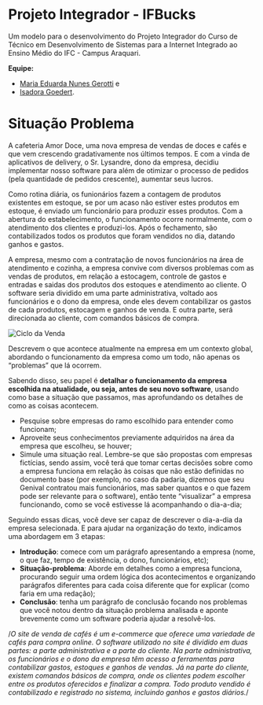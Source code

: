 # Projeto Integrador - IFBucks

Um modelo para o desenvolvimento do Projeto Integrador do Curso de Técnico em Desenvolvimento de Sistemas para a Internet Integrado ao Ensino Médio do IFC - Campus Araquari.

**Equipe:**
- [Maria Eduarda Nunes Gerotti](github.com/mariagerotti) e 
- [Isadora Goedert](https://github.com/isagrt).

# Situação Problema

A cafeteria Amor Doce, uma nova empresa de vendas de doces e cafés e que vem crescendo gradativamente nos últimos tempos. E com a vinda de aplicativos de delivery, o Sr. Lysandre, dono da empresa, decidiu implementar nosso software para além de otimizar o processo de pedidos (pela quantidade de pedidos crescente), aumentar seus lucros.  

Como rotina diária, os funionários fazem a contagem de produtos existentes em estoque, se por um acaso não estiver estes produtos em estoque, é enviado um funcionário para produzir esses produtos. Com a abertura do estabelecimento, o funcionamento ocorre normalmente, com o atendimento dos clientes e produzi-los. Após o fechamento, são contabilizados todos os produtos que foram vendidos no dia, datando ganhos e gastos.

A empresa, mesmo com a contratação de novos funcionários na área de atendimento e cozinha, a empresa convive com diversos problemas com as vendas de produtos, em relação a estocagem, controle de gastos e entradas e saidas dos produtos dos estoques e atendimento ao cliente. O software seria dividido em uma parte administrativa, voltado aos funcionários e o dono da empresa, onde eles devem contabilizar os gastos de cada produtos, estocagem e ganhos de venda. E outra parte, será direcionada ao cliente, com comandos básicos de compra.



![Ciclo da Venda](docs/ciclo_da_venda.webp "Ciclo da Venda")


Descrevem o que acontece atualmente na empresa em um contexto global,
abordando o funcionamento da empresa como um todo, não apenas os “problemas” que lá ocorrem.

Sabendo disso, seu papel é **detalhar o funcionamento da empresa escolhida na
atualidade, ou seja, antes de seu novo software**, usando como base a situação que passamos, mas aprofundando os detalhes de como as coisas acontecem.

- Pesquise sobre empresas do ramo escolhido
para entender como funcionam;
- Aproveite seus conhecimentos previamente adquiridos na área da empresa que escolheu, se houver;
- Simule uma situação real. Lembre-se que são
propostas com empresas fictícias, sendo assim,
você terá que tomar certas decisões sobre como
a empresa funciona em relação às coisas que
não estão definidas no documento base (por
exemplo, no caso da padaria, dizemos que seu
Genival contratou mais funcionários, mas saber
quantos e o que fazem pode ser relevante para o software), então tente “visualizar” a
empresa funcionando, como se você estivesse lá acompanhando o dia-a-dia;

Seguindo essas dicas, você deve ser capaz de descrever o dia-a-dia da empresa selecionada. E para ajudar na organização do texto, indicamos uma abordagem em 3 etapas:

- **Introdução**: comece com um parágrafo apresentando a empresa (nome, o que faz,  tempo de existência, o dono, funcionários,
etc);
- **Situação-problema**: Aborde em detalhes como a empresa funciona, procurando seguir uma
ordem lógica dos acontecimentos e organizando parágrafos diferentes para cada coisa
diferente que for explicar (como faria em uma redação); 
- **Conclusão**: tenha um parágrafo de conclusão focando nos problemas que você notou dentro da situação problema analisada e aponte brevemente como um software poderia
ajudar a resolvê-los.

/*O site de venda de cafés é um e-commerce que oferece uma variedade de cafés para compra online. O software utilizado no site é dividido em duas partes: a parte administrativa e a parte do cliente. Na parte administrativa, os funcionários e o dono da empresa têm acesso a ferramentas para contabilizar gastos, estoques e ganhos de vendas. Já na parte do cliente, existem comandos básicos de compra, onde os clientes podem escolher entre os produtos oferecidos e finalizar a compra. Todo produto vendido é contabilizado e registrado no sistema, incluindo ganhos e gastos diários.*/

<!--Contagem diária de produtos em estoque e produção de produtos em falta.
Atendimento ao cliente é uma prioridade máxima.
Contabilidade de todos os produtos vendidos diariamente, com registro de ganhos e gastos.
Controle de estoque para garantir que os produtos não acabem.
Contabilidade detalhada dos gastos de cada produto vendido.
Administração da empresa é responsável por garantir o controle adequado do estoque e dos gastos.
Gerenciamento de estoque para garantir que os produtos frescos sejam usados antes de expirar.
A parte do software direcionada aos clientes deve permitir comandos básicos de compra.
Garantir que o estoque de produtos e os recursos da empresa sejam utilizados de forma eficiente.
Manter um registro preciso de todas as entradas e saídas do estoque.
Garantir que haja pessoal suficiente para atender às demandas dos clientes.
Estar ciente dos custos envolvidos na produção de cada produto e dos preços de venda.
Manter um nível adequado de estoque de cada produto para evitar a falta de estoque.
Certificar-se de que o software atenda às necessidades da empresa, aumentando a eficiência e os lucros.
Garantir que o software seja fácil de usar pelos funcionários e clientes.-->